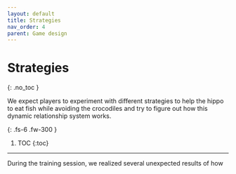 ```yaml
---
layout: default
title: Strategies
nav_order: 4
parent: Game design
---
```


# Strategies
{: .no_toc }

We expect players to experiment with different strategies to help the hippo to eat fish while avoiding the crocodiles and try to figure out how this dynamic relationship system works.

{: .fs-6 .fw-300 }


1. TOC
{:toc}

---

During the training session, we realized several unexpected results of how 

## 